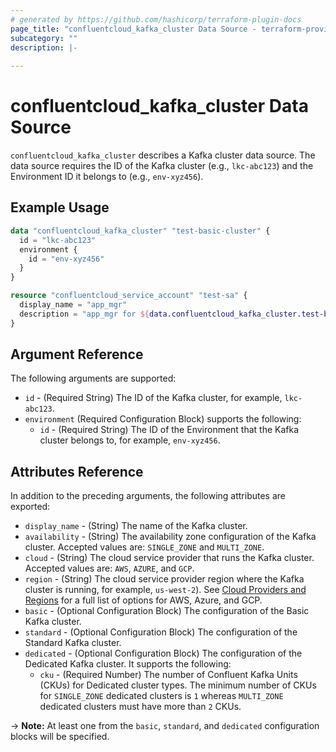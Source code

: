 ```yaml
---
# generated by https://github.com/hashicorp/terraform-plugin-docs
page_title: "confluentcloud_kafka_cluster Data Source - terraform-provider-confluentcloud"
subcategory: ""
description: |-
  
---
```


# confluentcloud_kafka_cluster Data Source

`confluentcloud_kafka_cluster` describes a Kafka cluster data source. The data source requires the ID of the Kafka cluster (e.g., `lkc-abc123`) and the Environment ID it belongs to (e.g., `env-xyz456`).

## Example Usage

```terraform
data "confluentcloud_kafka_cluster" "test-basic-cluster" {
  id = "lkc-abc123"
  environment {
    id = "env-xyz456"
  }
}

resource "confluentcloud_service_account" "test-sa" {
  display_name = "app_mgr"
  description = "app_mgr for ${data.confluentcloud_kafka_cluster.test-basic-cluster.display_name}"
}
```

<!-- schema generated by tfplugindocs -->
## Argument Reference

The following arguments are supported:

- `id` - (Required String) The ID of the Kafka cluster, for example, `lkc-abc123`.
- `environment` (Required Configuration Block) supports the following:
    - `id` - (Required String) The ID of the Environment that the Kafka cluster belongs to, for example, `env-xyz456`.

## Attributes Reference

In addition to the preceding arguments, the following attributes are exported:

- `display_name` - (String) The name of the Kafka cluster.
- `availability` - (String) The availability zone configuration of the Kafka cluster. Accepted values are: `SINGLE_ZONE` and `MULTI_ZONE`.
- `cloud` - (String) The cloud service provider that runs the Kafka cluster. Accepted values are: `AWS`, `AZURE`, and `GCP`.
- `region` - (String) The cloud service provider region where the Kafka cluster is running, for example, `us-west-2`). See [Cloud Providers and Regions](https://docs.confluent.io/cloud/current/clusters/regions.html#cloud-providers-and-regions) for a full list of options for AWS, Azure, and GCP.
- `basic` - (Optional Configuration Block) The configuration of the Basic Kafka cluster.
- `standard` - (Optional Configuration Block) The configuration of the Standard Kafka cluster.
- `dedicated` - (Optional Configuration Block) The configuration of the Dedicated Kafka cluster. It supports the following:
    - `cku` - (Required Number) The number of Confluent Kafka Units (CKUs) for Dedicated cluster types. The minimum number of CKUs for `SINGLE_ZONE` dedicated clusters is `1` whereas `MULTI_ZONE` dedicated clusters must have more than `2` CKUs.

-> **Note:** At least one from the `basic`, `standard`, and `dedicated` configuration blocks will be specified.
